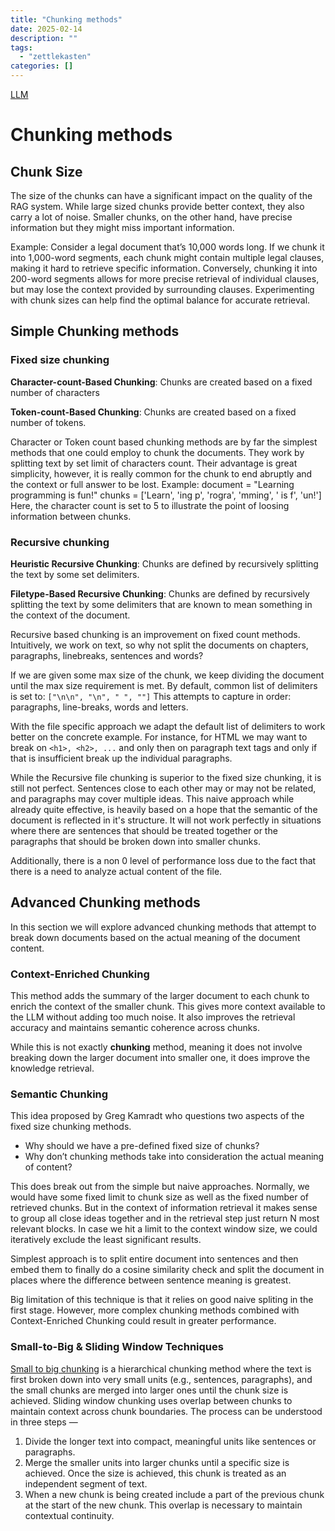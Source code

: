 ```yaml
---
title: "Chunking methods"
date: 2025-02-14
description: ""
tags: 
  - "zettlekasten"
categories: []
---
```


[LLM](zettelkasten/LLM.md)

# Chunking methods

## Chunk Size

The size of the chunks can have a significant impact on the quality of the RAG
system. While large sized chunks provide better context, they also carry a lot
of noise. Smaller chunks, on the other hand, have precise information but they
might miss important information. 

Example: 
Consider a legal document that’s 10,000 words long. If we chunk it into
1,000-word segments, each chunk might contain multiple legal clauses, making it
hard to retrieve specific information. Conversely, chunking it into 200-word
segments allows for more precise retrieval of individual clauses, but may lose
the context provided by surrounding clauses. Experimenting with chunk sizes can
help find the optimal balance for accurate retrieval.

## Simple Chunking methods

### Fixed size chunking

**Character-count-Based Chunking**: Chunks are created based on a fixed number of characters

**Token-count-Based Chunking**: Chunks are created based on a fixed number of tokens.

Character or Token count based chunking methods are by far the simplest methods that one could employ to chunk the documents. They work by splitting text by set limit of characters count. Their advantage is great simplicity, however, it is really common for the chunk to end abruptly and the context or full answer to be lost.
Example:
document = "Learning programming is fun!"
chunks = ['Learn', 'ing p', 'rogra', 'mming', ' is f', 'un!']
Here, the character count is set to 5 to illustrate the point of loosing information between chunks.

### Recursive chunking

**Heuristic Recursive Chunking**: Chunks are defined by recursively splitting the text by some set delimiters. 

**Filetype-Based Recursive Chunking**: Chunks are defined by recursively splitting the text by some delimiters that are known to mean something in the context of the document. 

Recursive based chunking is an improvement on fixed count methods. Intuitively, we work on text, so why not split the documents on chapters, paragraphs, linebreaks, sentences and words?

If we are given some max size of the chunk, we keep dividing the document until
the max size requirement is met.
By default, common list of delimiters is set to: `["\n\n", "\n", " ", ""]`
This attempts to capture in order: paragraphs, line-breaks, words and letters.

With the file specific approach we adapt the default list of delimiters to work
better on the concrete example. 
For instance, for HTML we may want to break on `<h1>, <h2>, ...` and only then
on paragraph text tags and only if that is insufficient break up the individual
paragraphs.

While the Recursive file chunking is superior to the fixed size chunking, it is
still not perfect. Sentences close to each other may or may not be related, and
paragraphs may cover multiple ideas. This naive approach while already quite
effective, is heavily based on a hope that the semantic of the document is 
reflected in it's structure. It will not work perfectly in situations where there are 
sentences that should be treated together or the paragraphs that should be broken down into smaller chunks.

Additionally, there is a non 0 level of performance loss due to the fact that
there is a need to analyze actual content of the file. 

## Advanced Chunking methods

In this section we will explore advanced chunking methods that attempt to break
down documents based on the actual meaning of the document content.

### Context-Enriched Chunking

This method adds the summary of the larger document to each chunk to enrich the
context of the smaller chunk. This gives more context available to the LLM
without adding too much noise. It also improves the retrieval accuracy and
maintains semantic coherence across chunks.

While this is not exactly **chunking** method, meaning it does not involve breaking
down the larger document into smaller one, it does improve the knowledge 
retrieval.

### Semantic Chunking

This idea proposed by Greg Kamradt who questions two aspects of the fixed size chunking methods.

- Why should we have a pre-defined fixed size of chunks?
- Why don’t chunking methods take into consideration the actual meaning of content?

This does break out from the simple but naive approaches. Normally, we would
have some fixed limit to chunk size as well as the fixed number of retrieved
chunks. But in the context of information retrieval it makes sense to group all 
close ideas together and in the retrieval step just return N most relevant blocks.
In case we hit a limit to the context window size, we could iteratively exclude the
least significant results.

Simplest approach is to split entire document into sentences and then embed 
them to finally do a cosine similarity check and split the document in places
where the difference between sentence meaning is greatest.

Big limitation of this technique is that it relies on good naive spliting in the
first stage. However, more complex chunking methods combined with
Context-Enriched Chunking could result in greater performance. 

### Small-to-Big & Sliding Window Techniques

[Small to big chunking](https://archive.is/o/zE3Og/https://towardsdatascience.com/advanced-rag-01-small-to-big-retrieval-172181b396d4)
is a hierarchical chunking method where the text is first broken down into very
small units (e.g., sentences, paragraphs), and the small chunks are merged into
larger ones until the chunk size is achieved. Sliding window chunking uses
overlap between chunks to maintain context across chunk boundaries. The process
can be understood in three steps —

1. Divide the longer text into compact, meaningful units like sentences or paragraphs.
2. Merge the smaller units into larger chunks until a specific size is achieved. Once the size is achieved, this chunk is treated as an independent segment of text.
3. When a new chunk is being created include a part of the previous chunk at the start of the new chunk. This overlap is necessary to maintain contextual continuity.

